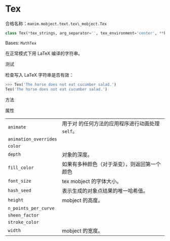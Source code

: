# Tex

合格名称：`manim.mobject.text.tex\_mobject.Tex`


```py
class Tex(*tex_strings, arg_separator='', tex_environment='center', **kwargs)
```

Bases: `MathTex`

在正常模式下用 LaTeX 编译的字符串。

测试

检查写入 LaTeX 字符串是否有效：

```py
>>> Tex('The horse does not eat cucumber salad.') 
Tex('The horse does not eat cucumber salad.')
```


方法



属性

|||
|-|-|
`animate`|用于对 的任何方法的应用程序进行动画处理`self`。
`animation_overrides`|
`color`|
`depth`|对象的深度。
`fill_color`|如果有多种颜色（对于渐变），则返回第一个颜色
`font_size`|tex mobject 的字体大小。
`hash_seed`|表示生成的对象点结果的唯一哈希值。
`height`|mobject 的高度。
`n_points_per_curve`|
`sheen_factor`|
`stroke_color`|
`width`|mobject 的宽度。
